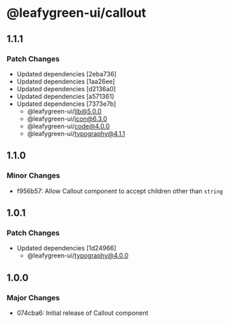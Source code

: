 # @leafygreen-ui/callout

## 1.1.1

### Patch Changes

- Updated dependencies [2eba736]
- Updated dependencies [1aa26ee]
- Updated dependencies [d2136a0]
- Updated dependencies [a571361]
- Updated dependencies [7373e7b]
  - @leafygreen-ui/lib@5.0.0
  - @leafygreen-ui/icon@6.3.0
  - @leafygreen-ui/code@4.0.0
  - @leafygreen-ui/typography@4.1.1

## 1.1.0

### Minor Changes

- f956b57: Allow Callout component to accept children other than `string`

## 1.0.1

### Patch Changes

- Updated dependencies [1d24966]
  - @leafygreen-ui/typography@4.0.0

## 1.0.0

### Major Changes

- 074cba6: Initial release of Callout component
